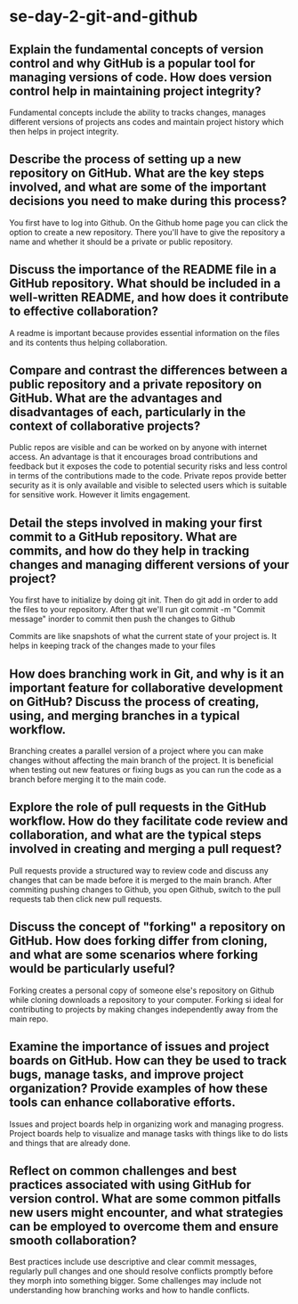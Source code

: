 # se-day-2-git-and-github
## Explain the fundamental concepts of version control and why GitHub is a popular tool for managing versions of code. How does version control help in maintaining project integrity?
Fundamental concepts include the ability to tracks changes, manages different versions of projects ans codes and maintain project history which then helps in project integrity.
## Describe the process of setting up a new repository on GitHub. What are the key steps involved, and what are some of the important decisions you need to make during this process?
You first have to log into Github. On the Github home page you can click the option to create a new repository. There you'll have to give the repository a name and whether it should be a private or public repository.
## Discuss the importance of the README file in a GitHub repository. What should be included in a well-written README, and how does it contribute to effective collaboration?
A readme is important because provides essential information on the files and its contents thus helping collaboration.
## Compare and contrast the differences between a public repository and a private repository on GitHub. What are the advantages and disadvantages of each, particularly in the context of collaborative projects?
Public repos are visible and can be worked on by anyone with internet access. An advantage is that it encourages broad contributions and feedback but it exposes the code to potential security risks and less control in terms of the contributions made to the code.
Private repos provide better security as it is only available and visible to selected users which is suitable for sensitive work. However it limits engagement.
## Detail the steps involved in making your first commit to a GitHub repository. What are commits, and how do they help in tracking changes and managing different versions of your project?
You first have to initialize by doing git init.
Then do  git add in order to add the files to your repository.
After that we'll run git commit -m "Commit message" inorder to commit then push the changes to Github

Commits are like snapshots of what the current state of your project is. It helps in keeping track of the changes made to your files
## How does branching work in Git, and why is it an important feature for collaborative development on GitHub? Discuss the process of creating, using, and merging branches in a typical workflow.
Branching creates a parallel version of a project where you can make changes without affecting the main branch of the project. It is beneficial when testing out new features or fixing bugs as you can run the code as a branch before merging it to the main code.
## Explore the role of pull requests in the GitHub workflow. How do they facilitate code review and collaboration, and what are the typical steps involved in creating and merging a pull request?
Pull requests  provide a structured way to review code and discuss any changes that can be made before it is merged to the main branch.
After commiting pushing changes to Github, you open Github, switch to the pull requests tab then click new pull requests.

## Discuss the concept of "forking" a repository on GitHub. How does forking differ from cloning, and what are some scenarios where forking would be particularly useful?
Forking creates a personal copy of someone else's repository on Github while cloning downloads a repository to your computer.  Forking si ideal for contributing to projects by making changes independently away from the main repo.
## Examine the importance of issues and project boards on GitHub. How can they be used to track bugs, manage tasks, and improve project organization? Provide examples of how these tools can enhance collaborative efforts.
Issues and project boards  help in organizing work and managing progress. Project boards help to visualize and manage tasks with things like to do lists and things that are already done.
## Reflect on common challenges and best practices associated with using GitHub for version control. What are some common pitfalls new users might encounter, and what strategies can be employed to overcome them and ensure smooth collaboration?
Best practices include use descriptive and clear commit messages, regularly pull changes and one should resolve conflicts promptly before they morph into something bigger. Some challenges may include not understanding how branching works and how to handle conflicts.
